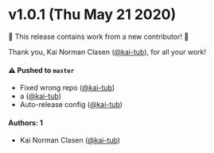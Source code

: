 # v1.0.1 (Thu May 21 2020)

:tada: This release contains work from a new contributor! :tada:

Thank you, Kai Norman Clasen ([@kai-tub](https://github.com/kai-tub)), for all your work!

#### ⚠️  Pushed to `master`

- Fixed wrong repo ([@kai-tub](https://github.com/kai-tub))
- a ([@kai-tub](https://github.com/kai-tub))
- Auto-release config ([@kai-tub](https://github.com/kai-tub))

#### Authors: 1

- Kai Norman Clasen ([@kai-tub](https://github.com/kai-tub))